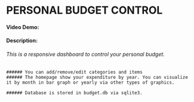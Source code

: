 # PERSONAL BUDGET CONTROL
#### Video Demo:  <URL HERE>
#### Description:
###### This is a responsive dashboard to control your personal budget.
```
###### You can add/remove/edit categories and items
###### The homepage show your expenditure by year. You can visualize it by month in bar graph or yearly via other types of graphics.

###### Database is stored in budget.db via sqlite3.
